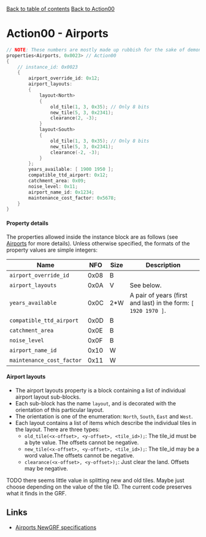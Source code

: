 [Back to table of contents](../index.md)
[Back to Action00](../actions/action00.md)

# Action00 - Airports

```c++
// NOTE: These numbers are mostly made up rubbish for the sake of demonstrating the format of each property.
properties<Airports, 0x0023> // Action00
{
    // instance_id: 0x0023
    {
        airport_override_id: 0x12;
        airport_layouts:  
        {
            layout<North>
            {
                old_tile(1, 3, 0x35); // Only 8 bits
                new_tile(5, 3, 0x2341);
                clearance(2, -3);
            }
            layout<South>
            {
                old_tile(1, 3, 0x35); // Only 8 bits
                new_tile(5, 3, 0x2341);
                clearance(-2, -3);
            }
        };
        years_available: [ 1900 1950 ];
        compatible_ttd_airport: 0x12;
        catchment_area: 0x09;
        noise_level: 0x11;
        airport_name_id: 0x1234;
        maintenance_cost_factor: 0x5678;
    }
}
```

#### Property details

The properties allowed inside the instance block are as follows (see [Airports](https://newgrf-specs.tt-wiki.net/wiki/Action0/Airports) for more details). Unless otherwise specified, the formats of the property values are simple integers:

| Name | NFO | Size | Description |
|-|-|-|-|
| `airport_override_id`     | 0x08 | B   |  | 
| `airport_layouts`         | 0x0A | V   | See below. | 
| `years_available`         | 0x0C | 2*W | A pair of years (first and last) in the form: `[ 1920 1970 ]`. | 
| `compatible_ttd_airport`  | 0x0D | B   |  | 
| `catchment_area`          | 0x0E | B   |  | 
| `noise_level`             | 0x0F | B   |  | 
| `airport_name_id`         | 0x10 | W   |  | 
| `maintenance_cost_factor` | 0x11 | W   |  | 

#### Airport layouts

- The airport layouts property is a block containing a list of individual airport layout sub-blocks. 
- Each sub-block has the name `layout`, and is decorated with the orientation of this particular layout.
- The orientation is one of the enumeration: `North`, `South`, `East` and `West`.
- Each layout contains a list of items which describe the individual tiles in the layout. There are three types:
  - `old_tile(<x-offset>, <y-offset>, <tile_id>);`: The tile_id must be a byte value. The offsets cannot be negative.
  - `new_tile(<x-offset>, <y-offset>, <tile_id>);`: The tile_id may be a word value.The offsets cannot be negative.
  - `clearance(<x-offset>, <y-offset>);`: Just clear the land. Offsets may be negative.

TODO there seems little value in splitting new and old tiles. Maybe just choose depending on the value of the tile ID. The current code preserves what it finds in the GRF.

## Links

- [Airports NewGRF specifications](https://newgrf-specs.tt-wiki.net/wiki/Action0/Airports)                 
